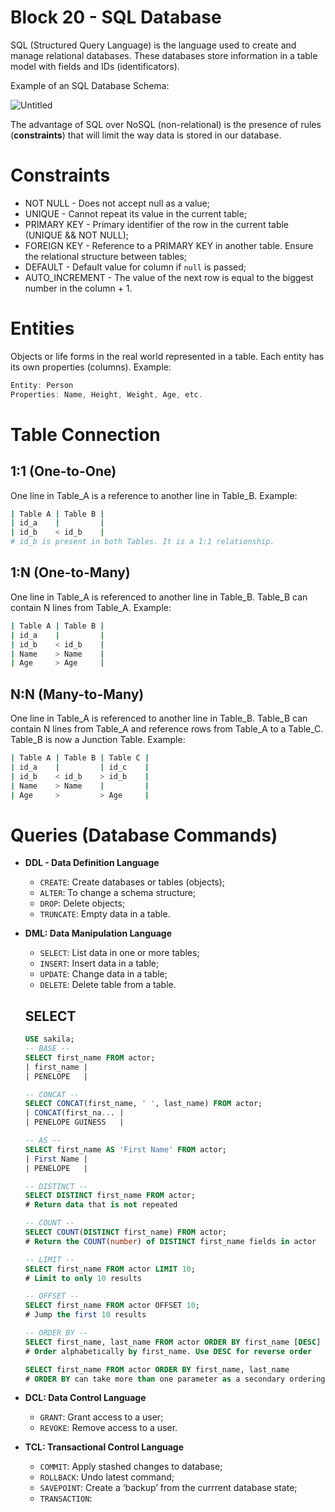 # Block 20 - SQL Database

SQL (Structured Query Language) is the language used to create and manage relational databases. These databases store information in a table model with fields and IDs (identificators).

Example of an SQL Database Schema:

![Untitled](https://s3-us-west-2.amazonaws.com/secure.notion-static.com/b7e55dd3-04eb-46d6-9fdb-466c68c2dce4/Untitled.png)

The advantage of SQL over NoSQL (non-relational) is the presence of rules (**constraints**) that will limit the way data is stored in our database.

# Constraints

- NOT NULL - Does not accept null as a value;
- UNIQUE - Cannot repeat its value in the current table;
- PRIMARY KEY - Primary identifier of the row in the current table (UNIQUE && NOT NULL);
- FOREIGN KEY - Reference to a PRIMARY KEY in another table. Ensure the relational structure between tables;
- DEFAULT - Default value for column if `null` is passed;
- AUTO_INCREMENT - The value of the next row is equal to the biggest number in the column + 1.

# Entities

Objects or life forms in the real world represented in a table. Each entity has its own properties (columns). Example: 

```jsx
Entity: Person
Properties: Name, Height, Weight, Age, etc.
```

# Table Connection

## 1:1 (One-to-One)

One line in Table_A is a reference to another line in Table_B. Example:

```bash
| Table A | Table B |
| id_a    |         |
| id_b    < id_b    |
# id_b is present in both Tables. It is a 1:1 relationship.
```

## 1:N (One-to-Many)

One line in Table_A is referenced to another line in Table_B. Table_B can contain N lines from Table_A. Example:

```bash
| Table A | Table B |
| id_a    |         |
| id_b    < id_b    |
| Name    > Name    |
| Age     > Age     |
```

## N:N (Many-to-Many)

One line in Table_A is referenced to another line in Table_B. Table_B can contain N lines from Table_A and reference rows from Table_A to a Table_C. Table_B is now a Junction Table. Example:

```bash
| Table A | Table B | Table C |
| id_a    |         | id_c    |
| id_b    < id_b    > id_b    |
| Name    > Name    |         |
| Age     >         > Age     |
```

# Queries (Database Commands)

- **DDL - Data Definition Language**
    - `CREATE`: Create databases or tables (objects);
    - `ALTER`: To change a schema structure;
    - `DROP`: Delete objects;
    - `TRUNCATE`: Empty data in a table.
- **DML: Data Manipulation Language**
    - `SELECT`: List data in one or more tables;
    - `INSERT`: Insert data in a table;
    - `UPDATE`: Change data in a table;
    - `DELETE`: Delete table from a table.
    
    ## SELECT
    
    ```sql
    USE sakila;
    -- BASE --
    SELECT first_name FROM actor;
    | first_name |
    | PENELOPE   |
    
    -- CONCAT --
    SELECT CONCAT(first_name, ' ', last_name) FROM actor;
    | CONCAT(first_na... |
    | PENELOPE GUINESS   |
    
    -- AS --
    SELECT first_name AS 'First Name' FROM actor;
    | First Name |
    | PENELOPE   |
    
    -- DISTINCT --
    SELECT DISTINCT first_name FROM actor;
    # Return data that is not repeated
    
    -- COUNT --
    SELECT COUNT(DISTINCT first_name) FROM actor;
    # Return the COUNT(number) of DISTINCT first_name fields in actor
    
    -- LIMIT --
    SELECT first_name FROM actor LIMIT 10;
    # Limit to only 10 results
    
    -- OFFSET --
    SELECT first_name FROM actor OFFSET 10;
    # Jump the first 10 results
    
    -- ORDER BY --
    SELECT first_name, last_name FROM actor ORDER BY first_name [DESC]
    # Order alphabetically by first_name. Use DESC for reverse order
    
    SELECT first_name FROM actor ORDER BY first_name, last_name
    # ORDER BY can take more than one parameter as a secondary ordering factor
    ```
    
- **DCL: Data Control Language**
    - `GRANT`: Grant access to a user;
    - `REVOKE`: Remove access to a user.
- **TCL: Transactional Control Language**
    - `COMMIT`: Apply stashed changes to database;
    - `ROLLBACK`: Undo latest command;
    - `SAVEPOINT`: Create a ‘backup’ from the currrent database state;
    - `TRANSACTION`: